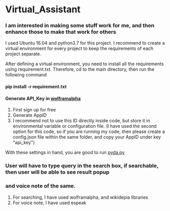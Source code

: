 # Virtual_Assistant
### I am interested in making some stuff work for me, and then enhance those to make that work for others

I used Ubuntu 16.04 and python3.7 for this project. I recommend to create a virtual environment for every project to
keep the requirements of each project separate.

After defining a virtual environment, you need to install all the requirements using requirement.txt.
Therefore, cd to the main directory, then run the following command
#### pip install -r requirement.txt

#### Generate API_Key in [wolframalpha](https://developer.wolframalpha.com/portal/myapps/index.html "wolframalpha")
1. First sign up for free
2. Generate AppID
3. I recommend not to use this ID directly inside code, but store it in environmental variable or configuration file.
    (I have used the second option for this code, so if you are running my code, then please create a config.json file
    within the same folder, and copy your AppID under key "api_key")


With these settings in hand, you are good to run [pyda.py](https://github.com/chandms/Virtual_Assistant/blob/master/pyda.py)

### User will have to type query in the search box, if searchable, then user will be able to see result popup
### and voice note of the same.
1. For searching, I have used wolframalpha, and wikidepia libraries
2. For voice note, I have used espeak
